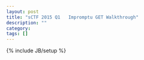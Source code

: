 ```yaml
---
layout: post
title: "sCTF 2015 Q1   Impromptu GET Walkthrough"
description: ""
category: 
tags: []
---
```

{% include JB/setup %}

